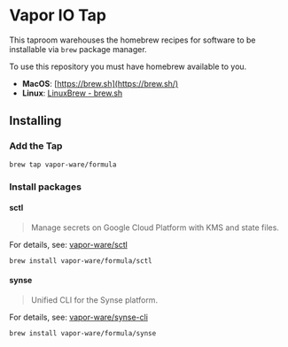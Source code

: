 # Vapor IO Tap

This taproom warehouses the homebrew recipes for software to be installable via `brew`
package manager.

To use this repository you must have homebrew available to you.

- **MacOS**: [https://brew.sh](https://brew.sh/)
- **Linux**: [LinuxBrew - brew.sh](https://docs.brew.sh/Homebrew-on-Linux)

## Installing

### Add the Tap

```
brew tap vapor-ware/formula
```

### Install packages

#### sctl

> Manage secrets on Google Cloud Platform with KMS and state files.

For details, see: [vapor-ware/sctl](https://github.com/vapor-ware/sctl)

```
brew install vapor-ware/formula/sctl
```

#### synse

> Unified CLI for the Synse platform.

For details, see: [vapor-ware/synse-cli](https://github.com/vapor-ware/synse-cli)

```
brew install vapor-ware/formula/synse
```
